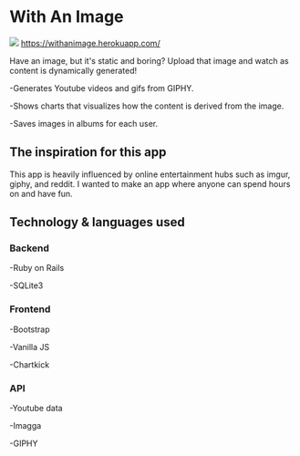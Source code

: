 # With An Image

![](http://i.imgur.com/rTat7GJ.gif)
https://withanimage.herokuapp.com/

Have an image, but it's static and boring? Upload that image and watch as content is dynamically generated!

-Generates Youtube videos and gifs from GIPHY. 

-Shows charts that visualizes how the content is derived from the image.

-Saves images in albums for each user.

## The inspiration for this app

This app is heavily influenced by online entertainment hubs such as imgur, giphy, and reddit. I wanted to make an app where anyone can spend hours on and have fun.

## Technology & languages used

### Backend

-Ruby on Rails

-SQLite3

### Frontend

-Bootstrap

-Vanilla JS

-Chartkick

### API

-Youtube data

-Imagga 

-GIPHY

